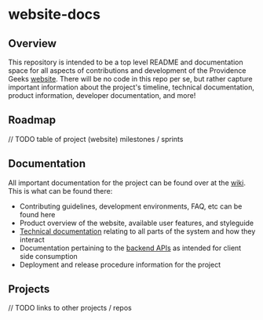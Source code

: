 # website-docs

## Overview
This repository is intended to be a top level README and documentation space for all aspects of contributions and development of the Providence Geeks [website](http://providencegeeks.com/).
There will be no code in this repo per se, but rather capture important information about the project's timeline, technical documentation, product information, developer documentation, and more!

## Roadmap
// TODO table of project (website) milestones / sprints

## Documentation
All important documentation for the project can be found over at the [wiki](https://github.com/ProvidenceGeeks/website-docs/wiki).  This is what can be found there:

* Contributing guidelines, development environments, FAQ, etc can be found here
* Product overview of the website, available user features, and styleguide
* [Technical documentation](https://github.com/ProvidenceGeeks/website-docs/wiki/Technical-Architecture) relating to all parts of the system and how they interact
* Documentation pertaining to the [backend APIs](https://github.com/ProvidenceGeeks/website-docs/wiki/API-Specification) as intended for client side consumption
* Deployment and release procedure information for the project

## Projects
// TODO links to other projects / repos
